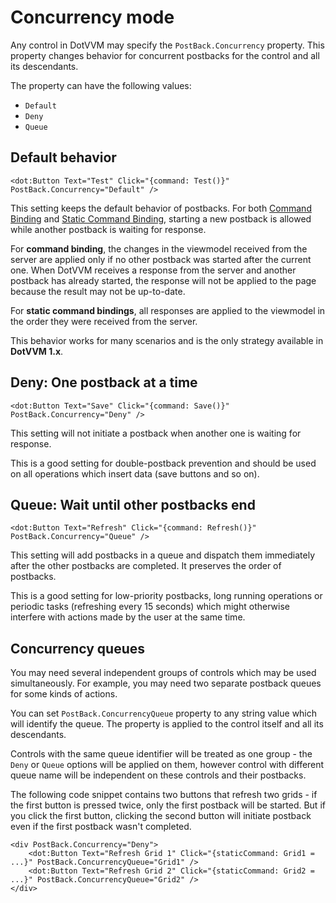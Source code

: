 # Concurrency mode

Any control in DotVVM may specify the `PostBack.Concurrency` property. This property changes behavior for concurrent postbacks for the control and all its descendants.

The property can have the following values: 

* `Default`
* `Deny`
* `Queue`

## Default behavior

```DOTHTML
<dot:Button Text="Test" Click="{command: Test()}" PostBack.Concurrency="Default" />
``` 

This setting keeps the default behavior of postbacks. For both [Command Binding](/docs/tutorials/basics-command-binidng/{branch}) and [Static Command Binding](/docs/tutorials/basics-static-command-binidng/{branch}), starting a new postback is allowed while another postback is waiting for response. 

For __command binding__, the changes in the viewmodel received from the server are applied only if no other postback was started after the current one. When DotVVM receives a response from the server and another postback has already started, the response will not be applied to the page because the result may not be up-to-date. 

For __static command bindings__, all responses are applied to the viewmodel in the order they were received from the server.

This behavior works for many scenarios and is the only strategy available in **DotVVM 1.x**.

## Deny: One postback at a time

```DOTHTML
<dot:Button Text="Save" Click="{command: Save()}" PostBack.Concurrency="Deny" />
``` 

This setting will not initiate a postback when another one is waiting for response. 

This is a good setting for double-postback prevention and should be used on all operations which insert data (save buttons and so on).

## Queue: Wait until other postbacks end

```DOTHTML
<dot:Button Text="Refresh" Click="{command: Refresh()}" PostBack.Concurrency="Queue" />
``` 

This setting will add postbacks in a queue and dispatch them immediately after the other postbacks are completed. It preserves the order of postbacks.

This is a good setting for low-priority postbacks, long running operations or periodic tasks (refreshing every 15 seconds) which might otherwise interfere with actions made by the user at the same time.

## Concurrency queues

You may need several independent groups of controls which may be used simultaneously. For example, you may need two separate postback queues for some kinds of actions.

You can set `PostBack.ConcurrencyQueue` property to any string value which will identify the queue. The property is applied to the control itself and all its descendants. 

Controls with the same queue identifier will be treated as one group - the `Deny` or `Queue` options will be applied on them, however control with different queue name will be independent on these controls and their postbacks.

The following code snippet contains two buttons that refresh two grids - if the first button is pressed twice, only the first postback will be started. But if you click the first button, clicking the second button will initiate postback even if the first postback wasn't completed. 

```DOTHTML
<div PostBack.Concurrency="Deny">
    <dot:Button Text="Refresh Grid 1" Click="{staticCommand: Grid1 = ...}" PostBack.ConcurrencyQueue="Grid1" />
    <dot:Button Text="Refresh Grid 2" Click="{staticCommand: Grid2 = ...}" PostBack.ConcurrencyQueue="Grid2" />
</div>
```

